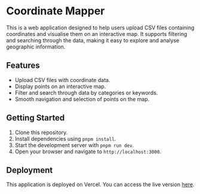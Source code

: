 # Coordinate Mapper

This is a web application designed to help users upload CSV files containing coordinates and visualise them on an interactive map. It supports filtering and searching through the data, making it easy to explore and analyse geographic information.

## Features

- Upload CSV files with coordinate data.
- Display points on an interactive map.
- Filter and search through data by categories or keywords.
- Smooth navigation and selection of points on the map.

## Getting Started

1. Clone this repository.
2. Install dependencies using `pnpm install`.
3. Start the development server with `pnpm run dev`.
4. Open your browser and navigate to `http://localhost:3000`.

## Deployment

This application is deployed on Vercel. You can access the live version [here](https://vercel.com/jonaschlegels-projects/v0-coordinates-transfer).
